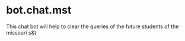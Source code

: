 # bot.chat.mst
This chat bot will help to clear the queries of the future students of the missouri s&amp;t 
